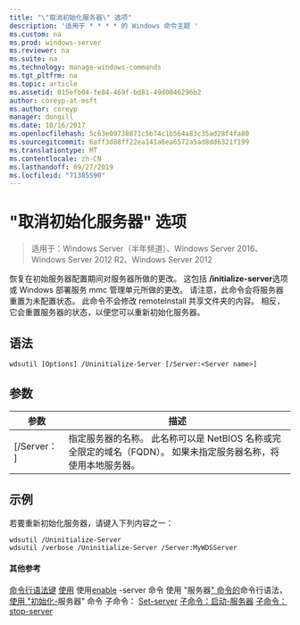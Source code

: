 ```yaml
---
title: "\"取消初始化服务器\" 选项"
description: '适用于 * * * * 的 Windows 命令主题 '
ms.custom: na
ms.prod: windows-server
ms.reviewer: na
ms.suite: na
ms.technology: manage-windows-commands
ms.tgt_pltfrm: na
ms.topic: article
ms.assetid: 015efb04-fe84-469f-bd81-49d0046296b2
author: coreyp-at-msft
ms.author: coreyp
manager: dongill
ms.date: 10/16/2017
ms.openlocfilehash: 5c63e09738871c5b74c1b564a83c35ad28f4fa80
ms.sourcegitcommit: 6aff3d88ff22ea141a6ea6572a5ad8dd6321f199
ms.translationtype: MT
ms.contentlocale: zh-CN
ms.lasthandoff: 09/27/2019
ms.locfileid: "71385590"
---
```

# <a name="the-uninitialize-server-option"></a>"取消初始化服务器" 选项

>适用于：Windows Server（半年频道）、Windows Server 2016、Windows Server 2012 R2、Windows Server 2012

恢复在初始服务器配置期间对服务器所做的更改。 这包括 **/initialize-server**选项或 Windows 部署服务 mmc 管理单元所做的更改。 请注意，此命令会将服务器重置为未配置状态。 此命令不会修改 remoteInstall 共享文件夹的内容。 相反，它会重置服务器的状态，以便您可以重新初始化服务器。
## <a name="syntax"></a>语法
```
wdsutil [Options] /Uninitialize-Server [/Server:<Server name>]
```
## <a name="parameters"></a>参数
|参数|描述|
|-------|--------|
|[/Server： <Server name>]|指定服务器的名称。 此名称可以是 NetBIOS 名称或完全限定的域名（FQDN）。 如果未指定服务器名称，将使用本地服务器。|
## <a name="BKMK_examples"></a>示例
若要重新初始化服务器，请键入下列内容之一：
```
wdsutil /Uninitialize-Server
wdsutil /verbose /Uninitialize-Server /Server:MyWDSServer
```
#### <a name="additional-references"></a>其他参考
[命令行语法键](command-line-syntax-key.md)
[使用](using-the-disable-server-command.md)
使用[enable](using-the-enable-server-command.md) -server 命令
使用 "服务器[" 命令的](using-the-get-server-command.md)命令行语法，
[使用 "初始化-](using-the-initialize-server-command.md)服务器" 命令
子命令： [Set-server](subcommand-set-server.md)
[子命令：启动-服务器](subcommand-start-server.md)
[子命令： stop-server](subcommand-stop-server.md)
